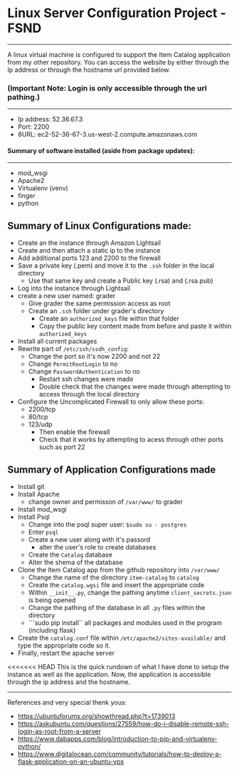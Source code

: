 # Linux Server Configuration Project - FSND

---

A linux virtual machine is configured to support the Item Catalog application from my other repository. You can access the website by either through the Ip address or through the hostname url provided below.

### (Important Note: Login is only accessible through the url pathing.)
---
* Ip address: 52.36.67.3
* Port: 2200
* 8URL: ec2-52-36-67-3.us-west-2.compute.amazonaws.com

#### Summary of software installed (aside from package updates):
---
* mod_wsgi
* Apache2 
* Virtualenv (venv)
* finger
* python

Summary of Linux Configurations made:
---
* Create an the instance through Amazon Lightsail
* Create and then attach a static ip to the instance
* Add additional ports 123 and 2200 to the firewall
* Save a private key (.pem) and move it to the ```.ssh``` folder in the local directory
    * Use that same key and create a Public key (.rsa) and (.rsa.pub)
* Log into the instance through Lightsail
* create a new user named: grader
    * Give grader the same permission access as root
    * Create an ```.ssh``` folder under grader's directory
        * Create an ```authorized_keys``` file within that folder
        * Copy the public key content made from before and paste it within ```authorized_keys```
* Install all current packages 
* Rewrite part of ```/etc/ssh/ssdh_config```:
    *  Change the port so it's now 2200 and not 22
    * Change ```PermitRootLogin``` to no
    * Change ```PasswordAuthentication``` to no
        * Restart ssh changes were made
        * Double check that the changes were made through attempting to access through the local directory
* Configure the Uncomplicated Firewall to only allow these ports:
    * 2200/tcp
    * 80/tcp
    * 123/udp
        * Then enable the firewall
        * Check that it works by attempting to acess through other ports such as port 22

Summary of Application Configurations made
---
* Install git
* Install Apache
    * change owner and permisson of ```/var/www/``` to grader
* Install mod_wsgi
* Install Psql
    *  Change into the psql super user: ```$sudo su - postgres```
    *  Enter ```psql```
    *  Create a new user along with it's passord
        *  alter the user's role to create databases
    *  Create the ```Catalog``` database
    *  Alter the shema of the database
* Clone the Item Catalog app from the github repository into ```/var/www/```
    *  Change the name of the directory ```item-catalog``` to ```catalog```
    *  Create the ```catalog.wgsi``` file and insert the appropriate code
    *  Within ```__init__.py```, change the pathing anytime ```client_secrets.json``` is being opened
    *  Change the pathing of the database in all ```.py``` files within the directory
    *  ```sudo pip install`` all packages and modules used in the program (including flask)
* Create the ```catalog.conf``` file within ```/etc/apache2/sites-available/``` and type the appropriate code so it.
* Finally, restart the apache server

<<<<<<< HEAD
This is the quick rundown of what I have done to setup the instance as well as the application. Now, the application is accessible through the ip address and the hostname.

---

References and very special thenk yous:

* https://ubuntuforums.org/showthread.php?t=1739013
* https://askubuntu.com/questions/27559/how-do-i-disable-remote-ssh-login-as-root-from-a-server
* https://www.dabapps.com/blog/introduction-to-pip-and-virtualenv-python/
* https://www.digitalocean.com/community/tutorials/how-to-deploy-a-flask-application-on-an-ubuntu-vps